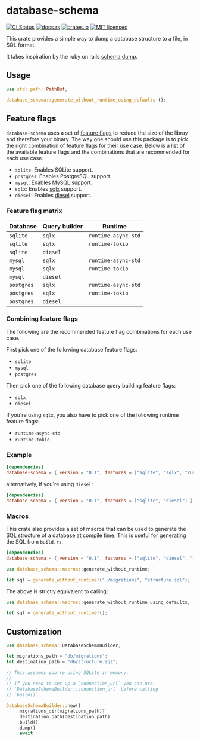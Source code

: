 # database-schema

[![CI Status](https://github.com/nlopes/database-schema/workflows/Test/badge.svg)](https://github.com/nlopes/database-schema/actions)
[![docs.rs](https://docs.rs/database-schema/badge.svg)](https://docs.rs/database-schema)
[![crates.io](https://img.shields.io/crates/v/database-schema.svg)](https://crates.io/crates/database-schema)
[![MIT licensed](https://img.shields.io/badge/license-MIT-blue.svg)](https://github.com/nlopes/database-schema/blob/master/LICENSE)

This crate provides a simple way to dump a database structure to a file, in SQL
format.

It takes inspiration by the ruby on rails [schema dump].

## Usage

```rust
use std::path::PathBuf;

database_schema::generate_without_runtime_using_defaults!();
```


## Feature flags

`database-schema` uses a set of [feature flags] to reduce the size of the libray and
therefore your binary. The way one should use this package is to pick the right
combination of feature flags for their use case. Below is a list of the available
feature flags and the combinations that are recommended for each use case.

- `sqlite`: Enables SQLite support.
- `postgres`: Enables PostgreSQL support.
- `mysql`: Enables MySQL support.
- `sqlx`: Enables [sqlx] support.
- `diesel`: Enables [diesel] support.

### Feature flag matrix
| Database | Query builder | Runtime |
|----------|---------------|---------|
| `sqlite` | `sqlx`        | `runtime-async-std` |
| `sqlite` | `sqlx`        | `runtime-tokio` |
| `sqlite` | `diesel`      | |
| `mysql`  | `sqlx`        | `runtime-async-std` |
| `mysql`  | `sqlx`        | `runtime-tokio` |
| `mysql`  | `diesel`      | |
| `postgres` | `sqlx`      | `runtime-async-std` |
| `postgres` | `sqlx`      | `runtime-tokio` |
| `postgres` | `diesel`    | |

### Combining feature flags

The following are the recommended feature flag combinations for each use case.

First pick one of the following database feature flags:

* `sqlite`
* `mysql`
* `postgres`

Then pick one of the following database query building feature flags:

* `sqlx`
* `diesel`

If you're using `sqlx`, you also have to pick one of the following runtime feature flags:

* `runtime-async-std`
* `runtime-tokio`

### Example

```toml
[dependencies]
database-schema = { version = "0.1", features = ["sqlite", "sqlx", "runtime-async-std"] }
```

alternatively, if you're using `diesel`:
```toml
[dependencies]
database-schema = { version = "0.1", features = ["sqlite", "diesel"] }
```

### Macros

This crate also provides a set of macros that can be used to generate the SQL
structure of a database at compile time. This is useful for generating the SQL from
`build.rs`.


```toml
[dependencies]
database-schema = { version = "0.1", features = ["sqlite", "diesel", "macros"] }
```

```rust
use database_schema::macros::generate_without_runtime;

let sql = generate_without_runtime!("./migrations", "structure.sql");
```

The above is strictly equivalent to calling:

```rust
use database_schema::macros::generate_without_runtime_using_defaults;

let sql = generate_without_runtime!();
```

## Customization

```rust
use database_schema::DatabaseSchemaBuilder;

let migrations_path = "db/migrations";
let destination_path = "db/structure.sql";

// This assumes you're using SQLite in memory.
//
// If you need to set up a `connection_url` you can use
// `DatabaseSchemaBuilder::connection_url` before calling
// `build()`.

DatabaseSchemaBuilder::new()
    .migrations_dir(migrations_path)?
    .destination_path(destination_path)
    .build()
    .dump()
    .await
```

[feature flags]: https://doc.rust-lang.org/cargo/reference/manifest.html#the-features-section
[sqlx]: https://docs.rs/sqlx/latest/sqlx/
[diesel]: https://docs.rs/diesel/latest/diesel/
[schema dump]: https://guides.rubyonrails.org/active_record_migrations.html#schema-dumping-and-you
